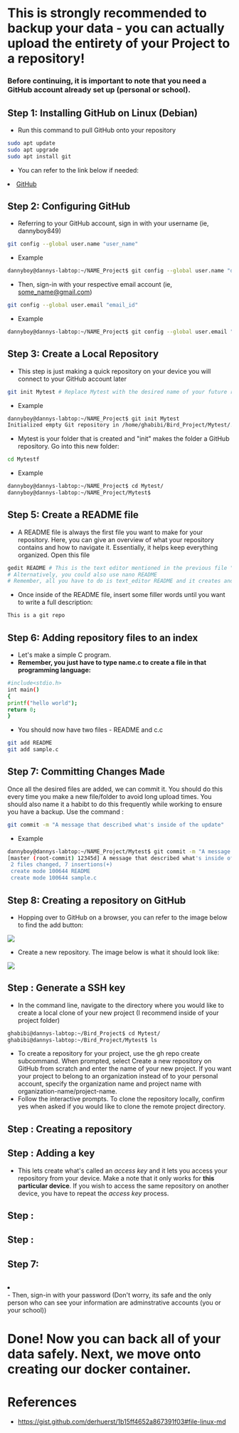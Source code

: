 # This is strongly recommended to backup your data - you can actually upload the entirety of your Project to a repository! 

### Before continuing, it is important to note that you need a GitHub account already set up (personal or school).

## Step 1: Installing GitHub on Linux (Debian)
- Run this command to pull GitHub onto your repository
```bash
sudo apt update
sudo apt upgrade
sudo apt install git
```

- You can refer to the link below if needed:
<li class="masthead__menu-item">
    <a href="https://gist.github.com/derhuerst/1b15ff4652a867391f03#file-linux-md">GitHub</a>
</li>


## Step 2: Configuring GitHub
- Referring to your GitHub account, sign in with your username (ie, dannyboy849)
```bash
git config --global user.name "user_name"
```
- Example
```bash
dannyboy@dannys-labtop:~/NAME_Project$ git config --global user.name "dannyboy849"
```

- Then, sign-in with your respective email account (ie, some_name@gmail.com)
```bash
git config --global user.email "email_id"
```
- Example
```bash
dannyboy@dannys-labtop:~/NAME_Project$ git config --global user.email "some_name@gmail.com"
```


## Step 3: Create a Local Repository
- This step is just making a quick repository on your device you will connect to your GitHub account later
```bash
git init Mytest # Replace Mytest with the desired name of your future repository
```
- Example
```bash
dannyboy@dannys-labtop:~/NAME_Project$ git init Mytest
Initialized empty Git repository in /home/ghabibi/Bird_Project/Mytest/.git/

```

- Mytest is your folder that is created and "init" makes the folder a GitHub repository. Go into this new folder:
```bash
cd Mytestf
```
- Example
```bash
dannyboy@dannys-labtop:~/NAME_Project$ cd Mytest/
dannyboy@dannys-labtop:~/NAME_Project/Mytest$
```


## Step 5: Create a README file
- A README file is always the first file you want to make for your repository. Here, you can give an overview of what your repository contains and how to navigate it. Essentially, it helps keep everything organized. Open this file
```bash
gedit README # This is the text editor mentioned in the previous file "Using_Ubuntu24.04"
# Alternatively, you could also use nano README
# Remember, all you have to do is text_editor README and it creates and opens the file
```
- Once inside of the README file, insert some filler words until you want to write a full description:
```bash
This is a git repo
```

## Step 6: Adding repository files to an index
- Let's make a simple C program.
- **Remember, you just have to type name.c to create a file in that programming language:**
```bash
#include<stdio.h>
int main()
{
printf("hello world");
return 0;
}
```

- You should now have two files - README and c.c
```bash
git add README
git add sample.c
```

## Step 7: Committing Changes Made
Once all the desired files are added, we can commit it. You should do this every time you make a new file/folder to avoid long upload times. You should also name it a habibt to do this frequently while working to ensure you have a backup. Use the command :
```bash
git commit -m "A message that described what's inside of the update"
```
- Example
```bash
dannyboy@dannys-labtop:~/NAME_Project/Mytest$ git commit -m "A message that described what's inside of the update"
[master (root-commit) 12345d] A message that described what's inside of the update
 2 files changed, 7 insertions(+)
 create mode 100644 README
 create mode 100644 sample.c
```


## Step 8: Creating a repository on GitHub
- Hopping over to GitHub on a browser, you can refer to the image below to find the add button:
<img src="https://github.com/dannyboy849/Full_YOLOv11_Tutorial/blob/main/Image_References/Creating_a_repository_add_button.png">

- Create a new repository. The image below is what it should look like:
<img src="https://github.com/dannyboy849/Full_YOLOv11_Tutorial/blob/main/Image_References/Creating_a_repository_example.png"> 


## Step : Generate a SSH key
- In the command line, navigate to the directory where you would like to create a local clone of your new project (I recommend inside of your project folder)
```bash
ghabibi@dannys-labtop:~/Bird_Project$ cd Mytest/
ghabibi@dannys-labtop:~/Bird_Project/Mytest$ ls
```
- To create a repository for your project, use the gh repo create subcommand. When prompted, select Create a new repository on GitHub from scratch and enter the name of your new project. If you want your project to belong to an organization instead of to your personal account, specify the organization name and project name with organization-name/project-name.
- Follow the interactive prompts. To clone the repository locally, confirm yes when asked if you would like to clone the remote project directory.


## Step : Creating a repository


## Step : Adding a key
- This lets create what's called an *access key* and it lets you access your repository from your device. Make a note that it only works for **this particular device**. If you wish to access the same repository on another device, you have to repeat the *access key* process.


## Step :


## Step :


## Step 7:

```bash

```
<li class="masthead__menu-item">
    <a href=""></a>
</li>
- Then, sign-in with your password (Don't worry, its safe and the only person who can see your information are adminstrative accounts (you or your school))



# Done! Now you can back all of your data safely. Next, we move onto creating our docker container. 



# References
- https://gist.github.com/derhuerst/1b15ff4652a867391f03#file-linux-md

